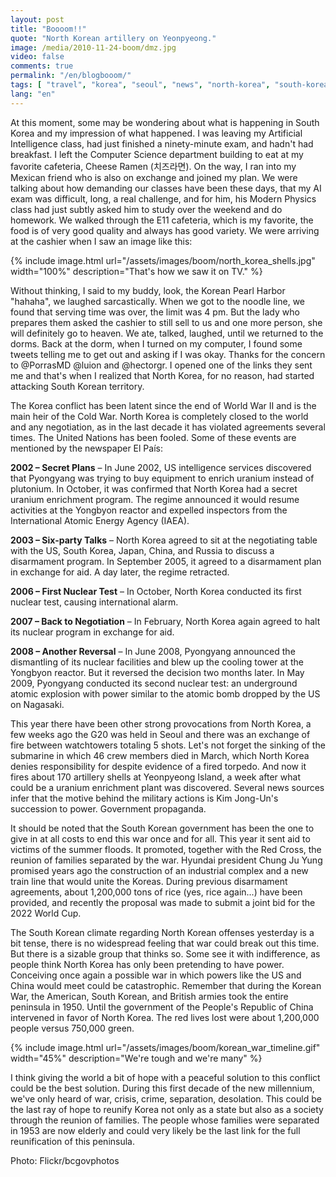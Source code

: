 ```yaml
---
layout: post
title: "Boooom!!"
quote: "North Korean artillery on Yeonpyeong."
image: /media/2010-11-24-boom/dmz.jpg
video: false
comments: true
permalink: "/en/blogbooom/"
tags: [ "travel", "korea", "seoul", "news", "north-korea", "south-korea", "war", "conflict" ]
lang: "en"
---
```


At this moment, some may be wondering about what is happening in South Korea and my impression of what happened.
I was leaving my Artificial Intelligence class, had just finished a ninety-minute exam, and hadn't had breakfast.
I left the Computer Science department building to eat at my favorite cafeteria, Cheese Ramen (치즈라면).
On the way, I ran into my Mexican friend who is also on exchange and joined my plan. We were talking about how demanding our classes have been these days, that my AI exam was difficult, long, a real challenge, and for him, his Modern Physics class had just subtly asked him to study over the weekend and do homework. We walked through the E11 cafeteria, which is my favorite, the food is of very good quality and always has good variety.
We were arriving at the cashier when I saw an image like this:

{% include image.html url="/assets/images/boom/north_korea_shells.jpg" width="100%" description="That's how we saw it on TV." %}

Without thinking, I said to my buddy, look, the Korean Pearl Harbor "hahaha", we laughed sarcastically. When we got to the noodle line, we found that serving time was over, the limit was 4 pm. But the lady who prepares them asked the cashier to still sell to us and one more person, she will definitely go to heaven. We ate, talked, laughed, until we returned to the dorms.
Back at the dorm, when I turned on my computer, I found some tweets telling me to get out and asking if I was okay. Thanks for the concern to @PorrasMD @luion and @hectorgr. I opened one of the links they sent me and that's when I realized that North Korea, for no reason, had started attacking South Korean territory.

The Korea conflict has been latent since the end of World War II and is the main heir of the Cold War. North Korea is completely closed to the world and any negotiation, as in the last decade it has violated agreements several times. The United Nations has been fooled. Some of these events are mentioned by the newspaper El País:

<strong>2002 – Secret Plans</strong> – In June 2002, US intelligence services discovered that Pyongyang was trying to buy equipment to enrich uranium instead of plutonium. In October, it was confirmed that North Korea had a secret uranium enrichment program. The regime announced it would resume activities at the Yongbyon reactor and expelled inspectors from the International Atomic Energy Agency (IAEA).

<strong>2003 – Six-party Talks</strong> – North Korea agreed to sit at the negotiating table with the US, South Korea, Japan, China, and Russia to discuss a disarmament program. In September 2005, it agreed to a disarmament plan in exchange for aid. A day later, the regime retracted.

<strong>2006 – First Nuclear Test</strong> – In October, North Korea conducted its first nuclear test, causing international alarm.

<strong>2007 – Back to Negotiation</strong> – In February, North Korea again agreed to halt its nuclear program in exchange for aid.

<strong>2008 – Another Reversal</strong> – In June 2008, Pyongyang announced the dismantling of its nuclear facilities and blew up the cooling tower at the Yongbyon reactor. But it reversed the decision two months later. In May 2009, Pyongyang conducted its second nuclear test: an underground atomic explosion with power similar to the atomic bomb dropped by the US on Nagasaki.

This year there have been other strong provocations from North Korea, a few weeks ago the G20 was held in Seoul and there was an exchange of fire between watchtowers totaling 5 shots. Let's not forget the sinking of the submarine in which 46 crew members died in March, which North Korea denies responsibility for despite evidence of a fired torpedo. And now it fires about 170 artillery shells at Yeonpyeong Island, a week after what could be a uranium enrichment plant was discovered. Several news sources infer that the motive behind the military actions is Kim Jong-Un's succession to power. Government propaganda.

It should be noted that the South Korean government has been the one to give in at all costs to end this war once and for all. This year it sent aid to victims of the summer floods. It promoted, together with the Red Cross, the reunion of families separated by the war. Hyundai president Chung Ju Yung promised years ago the construction of an industrial complex and a new train line that would unite the Koreas. During previous disarmament agreements, about 1,200,000 tons of rice (yes, rice again...) have been provided, and recently the proposal was made to submit a joint bid for the 2022 World Cup.

The South Korean climate regarding North Korean offenses yesterday is a bit tense, there is no widespread feeling that war could break out this time. But there is a sizable group that thinks so. Some see it with indifference, as people think North Korea has only been pretending to have power. Conceiving once again a possible war in which powers like the US and China would meet could be catastrophic. Remember that during the Korean War, the American, South Korean, and British armies took the entire peninsula in 1950. Until the government of the People's Republic of China intervened in favor of North Korea. The red lives lost were about 1,200,000 people versus 750,000 green.

{% include image.html url="/assets/images/boom/korean_war_timeline.gif" width="45%" description="We're tough and we're many"  %}

I think giving the world a bit of hope with a peaceful solution to this conflict could be the best solution. During this first decade of the new millennium, we've only heard of war, crisis, crime, separation, desolation. This could be the last ray of hope to reunify Korea not only as a state but also as a society through the reunion of families. The people whose families were separated in 1953 are now elderly and could very likely be the last link for the full reunification of this peninsula.

Photo: Flickr/bcgovphotos
